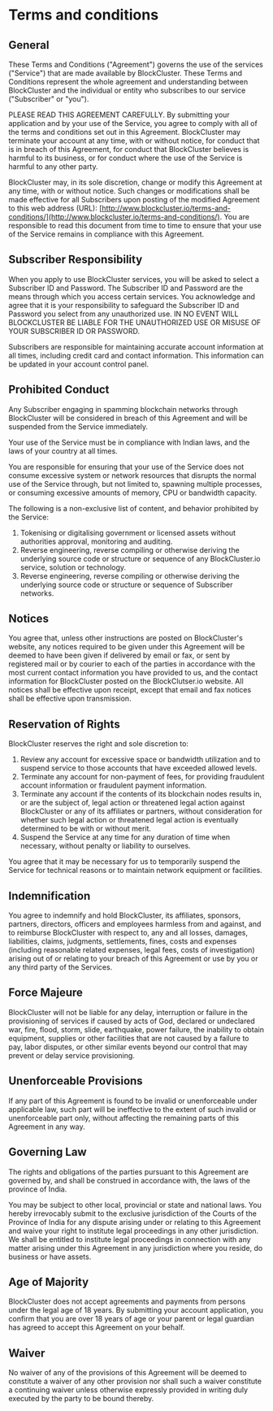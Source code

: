 ﻿# Terms and conditions

## General

These Terms and Conditions ("Agreement") governs the use of the services ("Service") that are made available by BlockCluster. These Terms and Conditions represent the whole agreement and understanding between BlockCluster and the individual or entity who subscribes to our service ("Subscriber" or "you").

PLEASE READ THIS AGREEMENT CAREFULLY. By submitting your application and by your use of the Service, you agree to comply with all of the terms and conditions set out in this Agreement. BlockCluster may terminate your account at any time, with or without notice, for conduct that is in breach of this Agreement, for conduct that BlockCluster believes is harmful to its business, or for conduct where the use of the Service is harmful to any other party.

BlockCluster may, in its sole discretion, change or modify this Agreement at any time, with or without notice. Such changes or modifications shall be made effective for all Subscribers upon posting of the modified Agreement to this web address (URL): [http://www.blockcluster.io/terms-and-conditions/](http://www.blockcluster.io/terms-and-conditions/). You are responsible to read this document from time to time to ensure that your use of the Service remains in compliance with this Agreement.

## Subscriber Responsibility

When you apply to use BlockCluster services, you will be asked to select a Subscriber ID and Password. The Subscriber ID and Password are the means through which you access certain services. You acknowledge and agree that it is your responsibility to safeguard the Subscriber ID and Password you select from any unauthorized use. IN NO EVENT WILL BLOCKCLUSTER BE LIABLE FOR THE UNAUTHORIZED USE OR MISUSE OF YOUR SUBSCRIBER ID OR PASSWORD.

Subscribers are responsible for maintaining accurate account information at all times, including credit card and contact information. This information can be updated in your account control panel.

## Prohibited Conduct

Any Subscriber engaging in spamming blockchain networks through BlockCluster will be considered in breach of this Agreement and will be suspended from the Service immediately.

Your use of the Service must be in compliance with Indian laws, and the laws of your country at all times.

You are responsible for ensuring that your use of the Service does not consume excessive system or network resources that disrupts the normal use of the Service through, but not limited to, spawning multiple processes, or consuming excessive amounts of memory, CPU or bandwidth capacity.

The following is a non-exclusive list of content, and behavior prohibited by the Service:

1.  Tokenising or digitalising government or licensed assets without authorities approval, monitoring and auditing.
2.  Reverse engineering, reverse compiling or otherwise deriving the underlying source code or structure or sequence of any BlockCluster.io service, solution or technology.
3.  Reverse engineering, reverse compiling or otherwise deriving the underlying source code or structure or sequence of Subscriber networks.

## Notices

You agree that, unless other instructions are posted on BlockCluster's website, any notices required to be given under this Agreement will be deemed to have been given if delivered by email or fax, or sent by registered mail or by courier to each of the parties in accordance with the most current contact information you have provided to us, and the contact information for BlockCluster posted on the BlockClutser.io website. All notices shall be effective upon receipt, except that email and fax notices shall be effective upon transmission.

## Reservation of Rights

BlockCluster reserves the right and sole discretion to:

1.  Review any account for excessive space or bandwidth utilization and to suspend service to those accounts that have exceeded allowed levels.
2.  Terminate any account for non-payment of fees, for providing fraudulent account information or fraudulent payment information.
3.  Terminate any account if the contents of its blockchain nodes results in, or are the subject of, legal action or threatened legal action against BlockCluster or any of its affiliates or partners, without consideration for whether such legal action or threatened legal action is eventually determined to be with or without merit.
4.  Suspend the Service at any time for any duration of time when necessary, without penalty or liability to ourselves.

You agree that it may be necessary for us to temporarily suspend the Service for technical reasons or to maintain network equipment or facilities.

## Indemnification

You agree to indemnify and hold BlockCluster, its affiliates, sponsors, partners, directors, officers and employees harmless from and against, and to reimburse BlockCluster with respect to, any and all losses, damages, liabilities, claims, judgments, settlements, fines, costs and expenses (including reasonable related expenses, legal fees, costs of investigation) arising out of or relating to your breach of this Agreement or use by you or any third party of the Services.

## Force Majeure

BlockCluster will not be liable for any delay, interruption or failure in the provisioning of services if caused by acts of God, declared or undeclared war, fire, flood, storm, slide, earthquake, power failure, the inability to obtain equipment, supplies or other facilities that are not caused by a failure to pay, labor disputes, or other similar events beyond our control that may prevent or delay service provisioning.

## Unenforceable Provisions

If any part of this Agreement is found to be invalid or unenforceable under applicable law, such part will be ineffective to the extent of such invalid or unenforceable part only, without affecting the remaining parts of this Agreement in any way.

## Governing Law

The rights and obligations of the parties pursuant to this Agreement are governed by, and shall be construed in accordance with, the laws of the province of India.

You may be subject to other local, provincial or state and national laws. You hereby irrevocably submit to the exclusive jurisdiction of the Courts of the Province of India for any dispute arising under or relating to this Agreement and waive your right to institute legal proceedings in any other jurisdiction. We shall be entitled to institute legal proceedings in connection with any matter arising under this Agreement in any jurisdiction where you reside, do business or have assets.

## Age of Majority

BlockCluster does not accept agreements and payments from persons under the legal age of 18 years. By submitting your account application, you confirm that you are over 18 years of age or your parent or legal guardian has agreed to accept this Agreement on your behalf.

## Waiver

No waiver of any of the provisions of this Agreement will be deemed to constitute a waiver of any other provision nor shall such a waiver constitute a continuing waiver unless otherwise expressly provided in writing duly executed by the party to be bound thereby.
